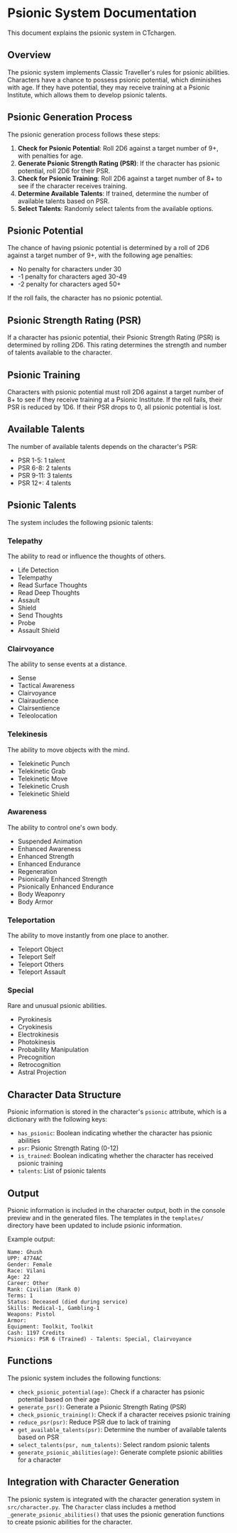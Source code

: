 # Psionic System Documentation

This document explains the psionic system in CTchargen.

## Overview

The psionic system implements Classic Traveller's rules for psionic abilities. Characters have a chance to possess psionic potential, which diminishes with age. If they have potential, they may receive training at a Psionic Institute, which allows them to develop psionic talents.

## Psionic Generation Process

The psionic generation process follows these steps:

1. **Check for Psionic Potential**: Roll 2D6 against a target number of 9+, with penalties for age.
2. **Generate Psionic Strength Rating (PSR)**: If the character has psionic potential, roll 2D6 for their PSR.
3. **Check for Psionic Training**: Roll 2D6 against a target number of 8+ to see if the character receives training.
4. **Determine Available Talents**: If trained, determine the number of available talents based on PSR.
5. **Select Talents**: Randomly select talents from the available options.

## Psionic Potential

The chance of having psionic potential is determined by a roll of 2D6 against a target number of 9+, with the following age penalties:

- No penalty for characters under 30
- -1 penalty for characters aged 30-49
- -2 penalty for characters aged 50+

If the roll fails, the character has no psionic potential.

## Psionic Strength Rating (PSR)

If a character has psionic potential, their Psionic Strength Rating (PSR) is determined by rolling 2D6. This rating determines the strength and number of talents available to the character.

## Psionic Training

Characters with psionic potential must roll 2D6 against a target number of 8+ to see if they receive training at a Psionic Institute. If the roll fails, their PSR is reduced by 1D6. If their PSR drops to 0, all psionic potential is lost.

## Available Talents

The number of available talents depends on the character's PSR:

- PSR 1-5: 1 talent
- PSR 6-8: 2 talents
- PSR 9-11: 3 talents
- PSR 12+: 4 talents

## Psionic Talents

The system includes the following psionic talents:

### Telepathy

The ability to read or influence the thoughts of others.

- Life Detection
- Telempathy
- Read Surface Thoughts
- Read Deep Thoughts
- Assault
- Shield
- Send Thoughts
- Probe
- Assault Shield

### Clairvoyance

The ability to sense events at a distance.

- Sense
- Tactical Awareness
- Clairvoyance
- Clairaudience
- Clairsentience
- Teleolocation

### Telekinesis

The ability to move objects with the mind.

- Telekinetic Punch
- Telekinetic Grab
- Telekinetic Move
- Telekinetic Crush
- Telekinetic Shield

### Awareness

The ability to control one's own body.

- Suspended Animation
- Enhanced Awareness
- Enhanced Strength
- Enhanced Endurance
- Regeneration
- Psionically Enhanced Strength
- Psionically Enhanced Endurance
- Body Weaponry
- Body Armor

### Teleportation

The ability to move instantly from one place to another.

- Teleport Object
- Teleport Self
- Teleport Others
- Teleport Assault

### Special

Rare and unusual psionic abilities.

- Pyrokinesis
- Cryokinesis
- Electrokinesis
- Photokinesis
- Probability Manipulation
- Precognition
- Retrocognition
- Astral Projection

## Character Data Structure

Psionic information is stored in the character's `psionic` attribute, which is a dictionary with the following keys:

- `has_psionic`: Boolean indicating whether the character has psionic abilities
- `psr`: Psionic Strength Rating (0-12)
- `is_trained`: Boolean indicating whether the character has received psionic training
- `talents`: List of psionic talents

## Output

Psionic information is included in the character output, both in the console preview and in the generated files. The templates in the `templates/` directory have been updated to include psionic information.

Example output:

```
Name: Ghush
UPP: 4774AC
Gender: Female
Race: Vilani
Age: 22
Career: Other
Rank: Civilian (Rank 0)
Terms: 1
Status: Deceased (died during service)
Skills: Medical-1, Gambling-1
Weapons: Pistol
Armor: 
Equipment: Toolkit, Toolkit
Cash: 1197 Credits
Psionics: PSR 6 (Trained) - Talents: Special, Clairvoyance
```

## Functions

The psionic system includes the following functions:

- `check_psionic_potential(age)`: Check if a character has psionic potential based on their age
- `generate_psr()`: Generate a Psionic Strength Rating (PSR)
- `check_psionic_training()`: Check if a character receives psionic training
- `reduce_psr(psr)`: Reduce PSR due to lack of training
- `get_available_talents(psr)`: Determine the number of available talents based on PSR
- `select_talents(psr, num_talents)`: Select random psionic talents
- `generate_psionic_abilities(age)`: Generate complete psionic abilities for a character

## Integration with Character Generation

The psionic system is integrated with the character generation system in `src/character.py`. The `Character` class includes a method `_generate_psionic_abilities()` that uses the psionic generation functions to create psionic abilities for the character.
